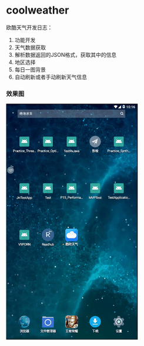 # coolweather
欧酷天气开发日志：
  1. 功能开发
  2. 天气数据获取
  3. 解析数据返回的JSON格式，获取其中的信息
  4. 地区选择
  5. 每日一图背景
  6. 自动刷新或者手动刷新天气信息
  
  ### 效果图
  ![](https://github.com/1030841249/coolweather/blob/master/gif/3.gif)
